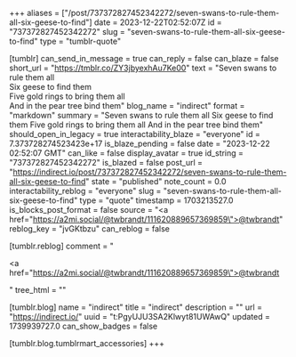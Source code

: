 +++
aliases = ["/post/737372827452342272/seven-swans-to-rule-them-all-six-geese-to-find"]
date = 2023-12-22T02:52:07Z
id = "737372827452342272"
slug = "seven-swans-to-rule-them-all-six-geese-to-find"
type = "tumblr-quote"

[tumblr]
can_send_in_message = true
can_reply = false
can_blaze = false
short_url = "https://tmblr.co/ZY3jbyexhAu7Ke00"
text = "Seven swans to rule them all<br/>Six geese to find them<br/>Five gold rings to bring them all<br/>And in the pear tree bind them"
blog_name = "indirect"
format = "markdown"
summary = "Seven swans to rule them all Six geese to find them Five gold rings to bring them all And in the pear tree bind them"
should_open_in_legacy = true
interactability_blaze = "everyone"
id = 7.373728274523423e+17
is_blaze_pending = false
date = "2023-12-22 02:52:07 GMT"
can_like = false
display_avatar = true
id_string = "737372827452342272"
is_blazed = false
post_url = "https://indirect.io/post/737372827452342272/seven-swans-to-rule-them-all-six-geese-to-find"
state = "published"
note_count = 0.0
interactability_reblog = "everyone"
slug = "seven-swans-to-rule-them-all-six-geese-to-find"
type = "quote"
timestamp = 1703213527.0
is_blocks_post_format = false
source = "<a href=\"https://a2mi.social/@twbrandt/111620889657369859\">@twbrandt</a>"
reblog_key = "jvGKtbzu"
can_reblog = false

[tumblr.reblog]
comment = "<p><a href=\"https://a2mi.social/@twbrandt/111620889657369859\">@twbrandt</a></p>"
tree_html = ""

[tumblr.blog]
name = "indirect"
title = "indirect"
description = ""
url = "https://indirect.io/"
uuid = "t:PgyUJU3SA2Klwyt81UWAwQ"
updated = 1739939727.0
can_show_badges = false

[tumblr.blog.tumblrmart_accessories]
+++
